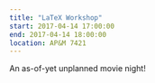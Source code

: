 ```yaml
---
title: "LaTeX Workshop"
start: 2017-04-14 17:00:00
end: 2017-04-14 18:00:00
location: AP&M 7421
---
```

An as-of-yet unplanned movie night!
